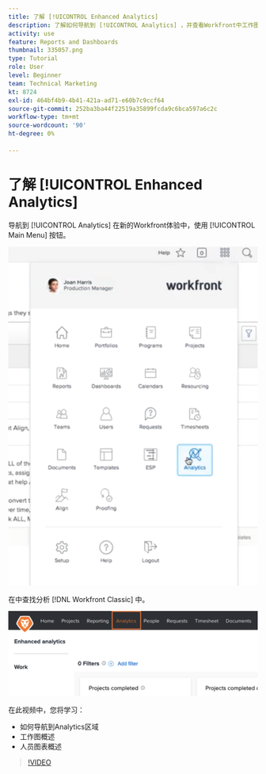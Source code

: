 ```yaml
---
title: 了解 [!UICONTROL Enhanced Analytics]
description: 了解如何导航到 [!UICONTROL Analytics] ，并查看Workfront中工作图和人员图的概述。
activity: use
feature: Reports and Dashboards
thumbnail: 335057.png
type: Tutorial
role: User
level: Beginner
team: Technical Marketing
kt: 8724
exl-id: 464bf4b9-4b41-421a-ad71-e60b7c9ccf64
source-git-commit: 252ba3ba44f22519a35899fcda9c6bca597a6c2c
workflow-type: tm+mt
source-wordcount: '90'
ht-degree: 0%

---
```


# 了解 [!UICONTROL Enhanced Analytics]

导航到 [!UICONTROL Analytics] 在新的Workfront体验中，使用 [!UICONTROL Main Menu] 按钮。

![查找 [!UICONTROL Analytics] Workfront中的功能 [!UICONTROL main menu]](assets/Navigate-NWE.png)

在中查找分析 [!DNL Workfront Classic] 中。

![查找 [!UICONTROL Analytics] 功能 [!DNL Workfront Classic]](assets/Navigate-Classic.png)

在此视频中，您将学习：

* 如何导航到Analytics区域
* 工作图概述
* 人员图表概述

>[!VIDEO](https://video.tv.adobe.com/v/335057/?quality=12)
